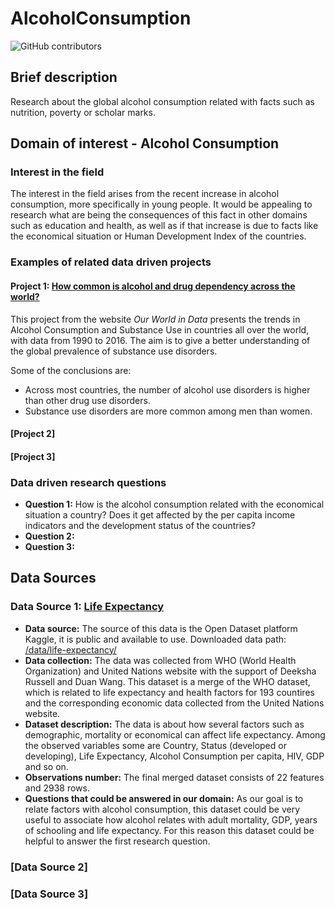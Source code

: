 # AlcoholConsumption

![GitHub contributors](https://img.shields.io/github/contributors/angeligareta/AlcoholConsumption?style=for-the-badge)

## Brief description

Research about the global alcohol consumption related with facts such as nutrition, poverty or scholar marks.

## Domain of interest - Alcohol Consumption

### Interest in the field

The interest in the field arises from the recent increase in alcohol consumption, more specifically in young people. It would be appealing to research what are being the consequences of this fact in other domains such as education and health, as well as if that increase is due to facts like the economical situation or Human Development Index of the countries.

### Examples of related data driven projects

#### Project 1: [How common is alcohol and drug dependency across the world?](https://ourworldindata.org/alcohol-and-drug-dependency)

This project from the website _Our World in Data_ presents the trends in Alcohol Consumption and Substance Use in countries all over the world, with data from 1990 to 2016. The aim is to give a better understanding of the global prevalence of substance use disorders.

Some of the conclusions are:

- Across most countries, the number of alcohol use disorders is higher than other drug use disorders.
- Substance use disorders are more common among men than women.

#### [Project 2]

#### [Project 3]

### Data driven research questions

- **Question 1:** How is the alcohol consumption related with the economical situation a country? Does it get affected by the per capita income indicators and the development status of the countries?
- **Question 2:**
- **Question 3:**

## Data Sources

### Data Source 1: [Life Expectancy](https://www.kaggle.com/augustus0498/life-expectancy-who)

- **Data source:** The source of this data is the Open Dataset platform Kaggle, it is public and available to use. Downloaded data path: [/data/life-expectancy/](./data/life-expectancy/)
- **Data collection:** The data was collected from WHO (World Health Organization) and United Nations website with the support of Deeksha Russell and Duan Wang. This dataset is a merge of the WHO dataset, which is related to life expectancy and health factors for 193 countires and the corresponding economic data collected from the United Nations website.
- **Dataset description:** The data is about how several factors such as demographic, mortality or economical can affect life expectancy. Among the observed variables some are Country, Status (developed or developing), Life Expectancy, Alcohol Consumption per capita, HIV, GDP and so on.
- **Observations number:** The final merged dataset consists of 22 features and 2938 rows.
- **Questions that could be answered in our domain:** As our goal is to relate factors with alcohol consumption, this dataset could be very useful to associate how alcohol relates with adult mortality, GDP, years of schooling and life expectancy. For this reason this dataset could be helpful to answer the first research question.

### [Data Source 2]

### [Data Source 3]
